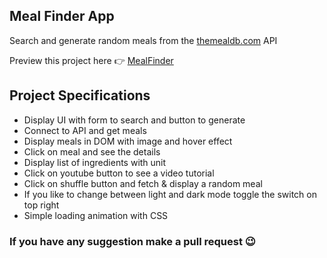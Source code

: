 ## Meal Finder App

Search and generate random meals from the [themealdb.com](https://www.themealdb.com/) API

Preview this project here 👉 [MealFinder](https://joker-bat.github.io/mealfinder/)

## Project Specifications

- Display UI with form to search and button to generate
- Connect to API and get meals
- Display meals in DOM with image and hover effect
- Click on meal and see the details
- Display list of ingredients with unit
- Click on youtube button to see a video tutorial
- Click on shuffle button and fetch & display a random meal
- If you like to change between light and dark mode toggle the switch on top right
- Simple loading animation with CSS

### If you have any suggestion make a pull request 😉
